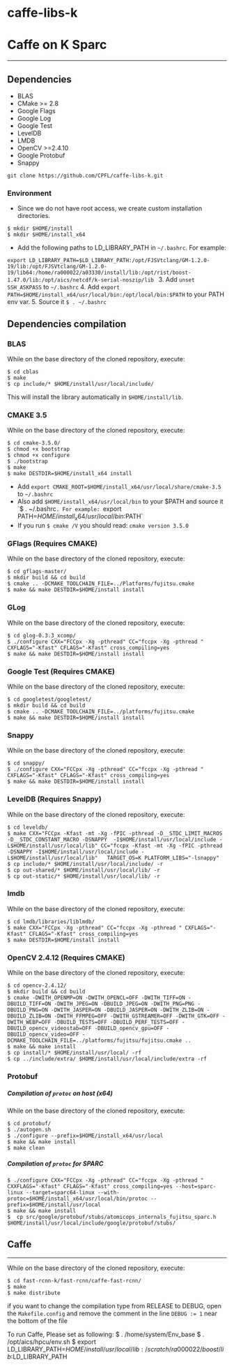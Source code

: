 # caffe-libs-k
# Caffe on K Sparc
---
## Dependencies
* BLAS
* CMake >= 2.8
* Google Flags
* Google Log
* Google Test
* LevelDB
* LMDB
* OpenCV >=2.4.10
* Google Protobuf
* Snappy

```
git clone https://github.com/CPFL/caffe-libs-k.git
```

### Environment
* Since we do not have root access, we create custom installation directories.
```
$ mkdir $HOME/install
$ mkdir $HOME/install_x64
```
* Add the following paths to LD_LIBRARY_PATH in `~/.bashrc`. For example:

 `export LD_LIBRARY_PATH=$LD_LIBRARY_PATH:/opt/FJSVtclang/GM-1.2.0-19/lib:/opt/FJSVtclang/GM-1.2.0-19/lib64:/home/ra000022/a03330/install/lib:/opt/rist/boost-1.47.0/lib:/opt/aics/netcdf/k-serial-noszip/lib
`
3. Add `unset SSH_ASKPASS` to  `~/.bashrc`
4. Add `export PATH=$HOME/install_x64/usr/local/bin:/opt/local/bin:$PATH` to your PATH env var.
5. Source it `$ . ~/.bashrc`

## Dependencies compilation
### BLAS
While on the base directory of the cloned repository, execute:
```
$ cd cblas
$ make
$ cp include/* $HOME/install/usr/local/include/
```
This will install the library automatically in `$HOME/install/lib`.

### CMAKE 3.5
While on the base directory of the cloned repository, execute:
```
$ cd cmake-3.5.0/
$ chmod +x bootstrap
$ chmod +x configure
$ ./bootstrap 
$ make 
$ make DESTDIR=$HOME/install_x64 install
```
* Add `export CMAKE_ROOT=$HOME/install_x64/usr/local/share/cmake-3.5` to `~/.bashrc`
* Also add `$HOME/install_x64/usr/local/bin` to your $PATH and source it `$ . ~/.bashrc`. For example: `export PATH=$HOME/install_x64/usr/local/bin:$PATH`
* If you run `$ cmake /V` you should read: `cmake version 3.5.0`

### GFlags (Requires CMAKE)
While on the base directory of the cloned repository, execute:
```
$ cd gflags-master/
$ mkdir build && cd build
$ cmake .. -DCMAKE_TOOLCHAIN_FILE=../Platforms/fujitsu.cmake
$ make && make DESTDIR=$HOME/install install
```

### GLog
While on the base directory of the cloned repository, execute:
```
$ cd glog-0.3.3_xcomp/
$ ./configure CXX="FCCpx -Xg -pthread" CC="fccpx -Xg -pthread " CXFLAGS="-Kfast" CFLAGS="-Kfast" cross_compiling=yes
$ make && make DESTDIR=$HOME/install install
```

### Google Test (Requires CMAKE)
While on the base directory of the cloned repository, execute:
```
$ cd googletest/googletest/
$ mkdir build && cd build
$ cmake .. -DCMAKE_TOOLCHAIN_FILE=../platforms/fujitsu.cmake
$ make && make DESTDIR=$HOME/install install
```

### Snappy
While on the base directory of the cloned repository, execute:
```
$ cd snappy/
$ ./configure CXX="FCCpx -Xg -pthread" CC="fccpx -Xg -pthread " CXFLAGS="-Kfast" CFLAGS="-Kfast" cross_compiling=yes
$ make && make DESTDIR=$HOME/install install
```

### LevelDB (Requires Snappy)
While on the base directory of the cloned repository, execute:
```
$ cd leveldb/
$ make CXX="FCCpx -Kfast -mt -Xg -fPIC -pthread -D__STDC_LIMIT_MACROS -D__STDC_CONSTANT_MACRO -DSNAPPY  -I$HOME/install/usr/local/include -L$HOME/install/usr/local/lib" CC="fccpx -Kfast -mt -Xg -fPIC -pthread -DSNAPPY -I$HOME/install/usr/local/include -L$HOME/install/usr/local/lib"   TARGET_OS=K PLATFORM_LIBS="-lsnappy"
$ cp include/* $HOME/install/usr/local/include/ -r
$ cp out-shared/* $HOME/install/usr/local/lib/ -r
$ cp out-static/* $HOME/install/usr/local/lib/ -r
```

### lmdb
While on the base directory of the cloned repository, execute:
```
$ cd lmdb/libraries/liblmdb/
$ make CXX="FCCpx -Xg -pthread" CC="fccpx -Xg -pthread " CXFLAGS="-Kfast" CFLAGS="-Kfast" cross_compiling=yes
$ make DESTDIR=$HOME/install install
```

### OpenCV 2.4.12 (Requires CMAKE)
While on the base directory of the cloned repository, execute:
```
$ cd opencv-2.4.12/
$ mkdir build && cd build
$ cmake -DWITH_OPENMP=ON -DWITH_OPENCL=OFF -DWITH_TIFF=ON -DBUILD_TIFF=ON -DWITH_JPEG=ON -DBUILD_JPEG=ON -DWITH_PNG=PNG -DBUILD_PNG=ON -DWITH_JASPER=ON -DBUILD_JASPER=ON -DWITH_ZLIB=ON -DBUILD_ZLIB=ON -DWITH_FFMPEG=OFF -DWITH_GSTREAMER=OFF -DWITH_GTK=OFF -DWITH_WEBP=OFF -DBUILD_TESTS=OFF -DBUILD_PERF_TESTS=OFF -DBUILD_opencv_videostab=OFF -DBUILD_opencv_gpu=OFF -DBUILD_opencv_video=OFF -DCMAKE_TOOLCHAIN_FILE=../platforms/fujitsu/fujitsu.cmake ..
$ make && make install
$ cp install/* $HOME/install/usr/local/ -rf
$ cp ../include/extra/ $HOME/install/usr/local/include/extra -rf
```

### Protobuf
##### Compilation of `protoc` on host (x64)
While on the base directory of the cloned repository, execute:
```
$ cd protobuf/
$ ./autogen.sh
$ ./configure --prefix=$HOME/install_x64/usr/local
$ make && make install
$ make clean
```
##### Compilation of `protoc` for SPARC
```
$ ./configure CXX="FCCpx -Xg -pthread" CC="fccpx -Xg -pthread " CXXFLAGS="-Kfast" CFLAGS="-Kfast" cross_compiling=yes --host=sparc-linux --target=sparc64-linux --with-protoc=$HOME/install_x64/usr/local/bin/protoc --prefix=$HOME/install/usr/local
$ make && make install
$  cp src/google/protobuf/stubs/atomicops_internals_fujitsu_sparc.h $HOME/install/usr/local/include/google/protobuf/stubs/
```


## Caffe
---
While on the base directory of the cloned repository, execute:
```
$ cd fast-rcnn-k/fast-rcnn/caffe-fast-rcnn/
$ make
$ make distribute
```
if you want to change the compilation type from RELEASE to DEBUG, open the `Makefile.config` and remove the comment in the line `DEBUG := 1` near the bottom of the file

To run Caffe, Please set as following:
    $ . /home/system/Env_base
    $ . /opt/aics/hpcu/env.sh
    $ export LD_LIBRARY_PATH=$HOME/install/usr/local/lib:/scratch/ra000022/boost/lib:$LD_LIBRARY_PATH
